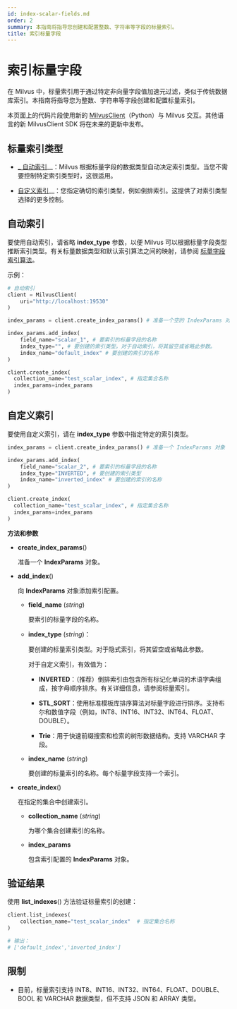 ```yaml
---
id: index-scalar-fields.md
order: 2
summary: 本指南将指导您创建和配置整数、字符串等字段的标量索引。
title: 索引标量字段
---
```


# 索引标量字段

在 Milvus 中，标量索引用于通过特定非向量字段值加速元过滤，类似于传统数据库索引。本指南将指导您为整数、字符串等字段创建和配置标量索引。

<div class="alert note">

本页面上的代码片段使用新的 <a href="https://milvus.io/api-reference/pymilvus/v2.4.x/About.md">MilvusClient</a>（Python）与 Milvus 交互。其他语言的新 MilvusClient SDK 将在未来的更新中发布。

</div>

## 标量索引类型

- [\_ 自动索引](https://milvus.io/docs/index-scalar-fields.md#Auto-indexing)\_\_：Milvus 根据标量字段的数据类型自动决定索引类型。当您不需要控制特定索引类型时，这很适用。

- [自定义索引](https://milvus.io/docs/index-scalar-fields.md#Custom-indexing)\_\_：您指定确切的索引类型，例如倒排索引。这提供了对索引类型选择的更多控制。

## 自动索引

要使用自动索引，请省略 **index_type** 参数，以便 Milvus 可以根据标量字段类型推断索引类型。有关标量数据类型和默认索引算法之间的映射，请参阅 [标量字段索引算法](https://milvus.io/docs/scalar_index.md#Scalar-field-indexing-algorithms)。

示例：

```python
# 自动索引
client = MilvusClient(
    uri="http://localhost:19530"
)

index_params = client.create_index_params() # 准备一个空的 IndexParams 对象，无需指定任何索引参数

index_params.add_index(
    field_name="scalar_1", # 要索引的标量字段的名称
    index_type="", # 要创建的索引类型。对于自动索引，将其留空或省略此参数。
    index_name="default_index" # 要创建的索引的名称
)

client.create_index(
  collection_name="test_scalar_index", # 指定集合名称
  index_params=index_params
)
```

## 自定义索引

要使用自定义索引，请在 **index_type** 参数中指定特定的索引类型。

```python
index_params = client.create_index_params() # 准备一个 IndexParams 对象

index_params.add_index(
    field_name="scalar_2", # 要索引的标量字段的名称
    index_type="INVERTED", # 要创建的索引类型
    index_name="inverted_index" # 要创建的索引的名称
)

client.create_index(
  collection_name="test_scalar_index", # 指定集合名称
  index_params=index_params
)
```

**方法和参数**

- **create_index_params**()

  准备一个 **IndexParams** 对象。

- **add_index**()

  向 **IndexParams** 对象添加索引配置。

  - **field_name** (_string_)

    要索引的标量字段的名称。

  - **index_type** (_string_)：

    要创建的标量索引类型。对于隐式索引，将其留空或省略此参数。

    对于自定义索引，有效值为：

    - **INVERTED**：（推荐）倒排索引由包含所有标记化单词的术语字典组成，按字母顺序排序。有关详细信息，请参阅标量索引。

    - **STL_SORT**：使用标准模板库排序算法对标量字段进行排序。支持布尔和数值字段（例如，INT8、INT16、INT32、INT64、FLOAT、DOUBLE）。

    - **Trie**：用于快速前缀搜索和检索的树形数据结构。支持 VARCHAR 字段。

  - **index_name** (_string_)

    要创建的标量索引的名称。每个标量字段支持一个索引。

- **create_index**()

  在指定的集合中创建索引。

  - **collection_name** (_string_)

    为哪个集合创建索引的名称。

  - **index_params**

    包含索引配置的 **IndexParams** 对象。

## 验证结果

使用 **list_indexes**() 方法验证标量索引的创建：

```python
client.list_indexes(
    collection_name="test_scalar_index"  # 指定集合名称
)

# 输出：
# ['default_index','inverted_index']
```

## 限制

- 目前，标量索引支持 INT8、INT16、INT32、INT64、FLOAT、DOUBLE、BOOL 和 VARCHAR 数据类型，但不支持 JSON 和 ARRAY 类型。
